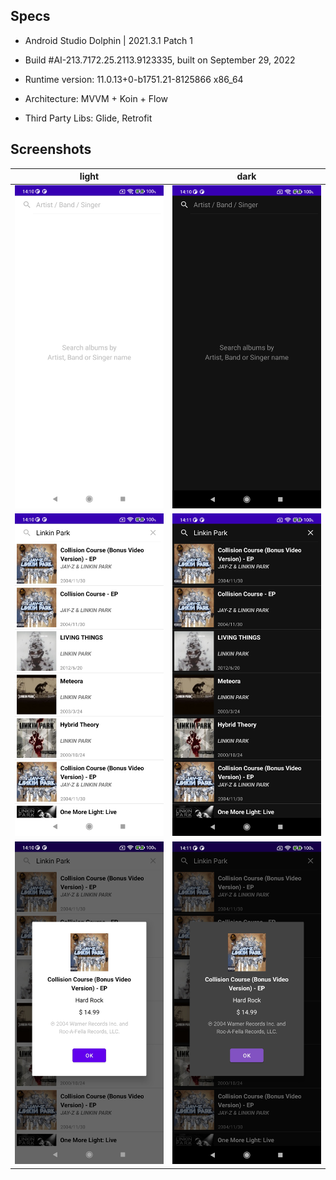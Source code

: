 ## Specs
- Android Studio Dolphin | 2021.3.1 Patch 1
- Build #AI-213.7172.25.2113.9123335, built on September 29, 2022
- Runtime version: 11.0.13+0-b1751.21-8125866 x86_64

- Architecture: MVVM + Koin + Flow
- Third Party Libs: Glide, Retrofit

## Screenshots
light|dark
:--:|:--:
<img src="images/screenshot_1.jpg" width="250px" />|<img src="images/screenshot_dark_1.jpg" width="250px" />
<img src="images/screenshot_2.jpg" width="250px" />|<img src="images/screenshot_dark_2.jpg" width="250px" />
<img src="images/screenshot_3.jpg" width="250px" />|<img src="images/screenshot_dark_3.jpg" width="250px" />